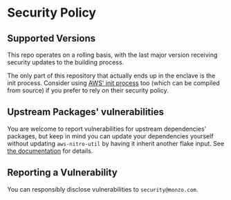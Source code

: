 # Security Policy

## Supported Versions

This repo operates on a rolling basis, with the last major version receiving security updates to the building process.

The only part of this repository that actually ends up in the enclave is the init process. Consider using [AWS' init process](https://github.com/aws/aws-nitro-enclaves-sdk-bootstrap) too (which can be compiled from source) if you prefer to rely on their security policy.

## Upstream Packages' vulnerabilities

You are welcome to report vulnerabilities for upstream dependencies' packages, but keep in mind you can update your dependencies yourself without updating `aws-nitro-util` by having it inherit another flake input. See [the documentation](https://nixos.org/manual/nix/stable/command-ref/new-cli/nix3-flake#flake-inputs) for details.

## Reporting a Vulnerability

You can responsibly disclose vulnerabilities to `security@monzo.com`. 